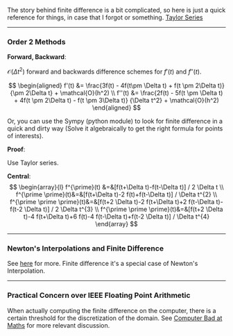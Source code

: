 The story behind finite difference is a bit complicated, so here is just a quick reference for things, in case that I forgot or something. 
[Taylor Series](../MATH%20000%20Math%20Essential/Calc/Taylor%20Series.md)

---
### **Order 2 Methods**
**Forward, Backward**: 

$\mathcal{O}(\Delta t^2)$ forward and backwards difference schemes for $f'(t)$ and $f''(t)$. 

$$
\begin{aligned}
	f'(t) &= \frac{3f(t) -  4f(t\pm \Delta t) + f(t \pm 2\Delta t)}
	{\pm 2\Delta t}  + \mathcal{O}(h^2)
	\\
	f''(t) &= \frac{2f(t) - 5f(t \pm \Delta t) + 4f(t \pm 2\Delta t) - f(t \pm 3\Delta t)}
	{\Delta t^2} + \mathcal{O}(h^2)
\end{aligned}
$$

Or, you can use the Sympy (python module) to look for finite difference in a quick and dirty way (Solve it algebraically to get the right formula for points of interests). 

**Proof**: 

Use Taylor series. 

**Central**: 
$$
\begin{array}{l}
f^{\prime}(t) &=&[f(t+\Delta t)-f(t-\Delta t)] / 2 \Delta t
	\\
f^{\prime \prime}(t)&=&[f(t+\Delta t)-2 f(t)+f(t-\Delta t)] / \Delta t^{2}
	\\
f^{\prime \prime \prime}(t)&=&[f(t+2 \Delta t)-2 f(t+\Delta t)+2 f(t-\Delta t)-f(t-2 \Delta t)] / 2 \Delta t^{3}
	\\
f^{\prime \prime \prime}(t)&=&[f(t+2 \Delta t)-4 f(t+\Delta t)+6 f(t)-4 f(t-\Delta t)+f(t-2 \Delta t)] / \Delta t^{4}
\end{array}
$$

---
### **Newton's Interpolations and Finite Difference**
See [here](https://www.youtube.com/watch?v=scQ51q_1nhw) for more. Finite difference it's a special case of Newton's Interpolation. 


---
### **Practical Concern over IEEE Floating Point Arithmetic**

When actually computing the finite difference on the computer, there is a certain threshold for the discretization of the domain. See [Computer Bad at Maths](Computer%20Bad%20at%20Maths.md) for more relevant discussion. 